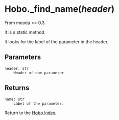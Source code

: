 # Hobo._find_name(*header*)

From mooda >= 0.3.

It is a static method.

It looks for the label of the parameter in the header.

## Parameters

    header: str
        Header of one parameter.

## Returns

    name: str
        Label of the parameter.

Return to the [Hobo Index](index_hobo.md).
